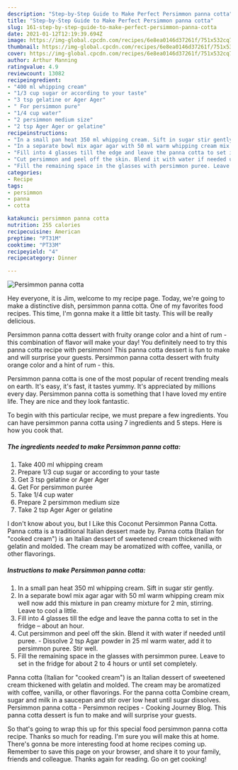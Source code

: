 ```yaml
---
description: "Step-by-Step Guide to Make Perfect Persimmon panna cotta"
title: "Step-by-Step Guide to Make Perfect Persimmon panna cotta"
slug: 161-step-by-step-guide-to-make-perfect-persimmon-panna-cotta
date: 2021-01-12T12:19:39.694Z
image: https://img-global.cpcdn.com/recipes/6e8ea0146d37261f/751x532cq70/persimmon-panna-cotta-recipe-main-photo.jpg
thumbnail: https://img-global.cpcdn.com/recipes/6e8ea0146d37261f/751x532cq70/persimmon-panna-cotta-recipe-main-photo.jpg
cover: https://img-global.cpcdn.com/recipes/6e8ea0146d37261f/751x532cq70/persimmon-panna-cotta-recipe-main-photo.jpg
author: Arthur Manning
ratingvalue: 4.9
reviewcount: 13082
recipeingredient:
- "400 ml whipping cream"
- "1/3 cup sugar or according to your taste"
- "3 tsp gelatine or Ager Ager"
- " For persimmon pure"
- "1/4 cup water"
- "2 persimmon medium size"
- "2 tsp Ager Ager or gelatine"
recipeinstructions:
- "In a small pan heat 350 ml whipping cream. Sift in sugar stir gently."
- "In a separate bowl mix agar agar with 50 ml warm whipping cream mix well now add this mixture in pan creamy mixture for 2 min, stirring. Leave to cool a little."
- "Fill into 4 glasses till the edge and leave the panna cotta to set in the fridge – about an hour."
- "Cut persimmon and peel off the skin. Blend it with water if needed until puree. Dissolve 2 tsp Agar powder in 25 ml warm water, add it to persimmon puree. Stir well."
- "Fill the remaining space in the glasses with persimmon puree. Leave to set in the fridge for about 2 to 4 hours or until set completely."
categories:
- Recipe
tags:
- persimmon
- panna
- cotta

katakunci: persimmon panna cotta 
nutrition: 255 calories
recipecuisine: American
preptime: "PT31M"
cooktime: "PT33M"
recipeyield: "4"
recipecategory: Dinner

---
```



![Persimmon panna cotta](https://img-global.cpcdn.com/recipes/6e8ea0146d37261f/751x532cq70/persimmon-panna-cotta-recipe-main-photo.jpg)

Hey everyone, it is Jim, welcome to my recipe page. Today, we're going to make a distinctive dish, persimmon panna cotta. One of my favorites food recipes. This time, I'm gonna make it a little bit tasty. This will be really delicious.

Persimmon panna cotta dessert with fruity orange color and a hint of rum - this combination of flavor will make your day! You definitely need to try this panna cotta recipe with persimmon! This panna cotta dessert is fun to make and will surprise your guests. Persimmon panna cotta dessert with fruity orange color and a hint of rum - this.

Persimmon panna cotta is one of the most popular of recent trending meals on earth. It's easy, it's fast, it tastes yummy. It's appreciated by millions every day. Persimmon panna cotta is something that I have loved my entire life. They are nice and they look fantastic.


To begin with this particular recipe, we must prepare a few ingredients. You can have persimmon panna cotta using 7 ingredients and 5 steps. Here is how you cook that.

<!--inarticleads1-->

##### The ingredients needed to make Persimmon panna cotta:

1. Take 400 ml whipping cream
1. Prepare 1/3 cup sugar or according to your taste
1. Get 3 tsp gelatine or Ager Ager
1. Get  For persimmon purée
1. Take 1/4 cup water
1. Prepare 2 persimmon medium size
1. Take 2 tsp Ager Ager or gelatine


I don&#39;t know about you, but I Like this Coconut Persimmon Panna Cotta. Panna cotta is a traditional Italian dessert made by. Panna cotta (Italian for &#34;cooked cream&#34;) is an Italian dessert of sweetened cream thickened with gelatin and molded. The cream may be aromatized with coffee, vanilla, or other flavorings. 

<!--inarticleads2-->

##### Instructions to make Persimmon panna cotta:

1. In a small pan heat 350 ml whipping cream. Sift in sugar stir gently.
1. In a separate bowl mix agar agar with 50 ml warm whipping cream mix well now add this mixture in pan creamy mixture for 2 min, stirring. Leave to cool a little.
1. Fill into 4 glasses till the edge and leave the panna cotta to set in the fridge – about an hour.
1. Cut persimmon and peel off the skin. Blend it with water if needed until puree. - Dissolve 2 tsp Agar powder in 25 ml warm water, add it to persimmon puree. Stir well.
1. Fill the remaining space in the glasses with persimmon puree. Leave to set in the fridge for about 2 to 4 hours or until set completely.


Panna cotta (Italian for &#34;cooked cream&#34;) is an Italian dessert of sweetened cream thickened with gelatin and molded. The cream may be aromatized with coffee, vanilla, or other flavorings. For the panna cotta Combine cream, sugar and milk in a saucepan and stir over low heat until sugar dissolves. Persimmon panna cotta - Persimmon recipes - Cooking Journey Blog. This panna cotta dessert is fun to make and will surprise your guests. 

So that's going to wrap this up for this special food persimmon panna cotta recipe. Thanks so much for reading. I'm sure you will make this at home. There's gonna be more interesting food at home recipes coming up. Remember to save this page on your browser, and share it to your family, friends and colleague. Thanks again for reading. Go on get cooking!
